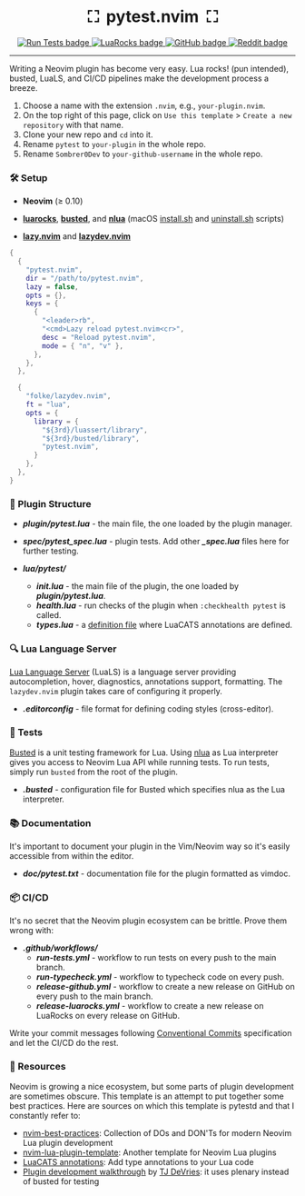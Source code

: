 <h1 align="center">⛶&nbsp;&nbsp;pytest.nvim&nbsp;&nbsp;⛶ </h1>

<p align="center">
  <a href="https://github.com/Sombrer0Dev/pytest.nvim/actions/workflows/run-tests.yml">
    <img alt="Run Tests badge" src="https://img.shields.io/github/actions/workflow/status/Sombrer0Dev/pytest.nvim/run-tests.yml?style=for-the-badge&label=Tests"/>
  </a>
  <a href="https://luarocks.org/modules/Sombrer0Dev/pytest.nvim">
    <img alt="LuaRocks badge" src="https://img.shields.io/luarocks/v/Sombrer0Dev/pytest.nvim?style=for-the-badge&color=5d2fbf"/>
  </a>
  <a href="https://github.com/Sombrer0Dev/pytest.nvim/releases">
    <img alt="GitHub badge" src="https://img.shields.io/github/v/release/Sombrer0Dev/pytest.nvim?style=for-the-badge&label=GitHub"/>
  </a>
  <a href="https://www.reddit.com/r/neovim/comments/195q8ai/template_for_writing_neovim_plugin/">
    <img alt="Reddit badge" src="https://img.shields.io/badge/post-reddit?style=for-the-badge&label=Reddit&color=FF5700"/>
  </a>
</p>

______________________________________________________________________

Writing a Neovim plugin has become very easy. Lua rocks! (pun intended), busted, LuaLS, and CI/CD pipelines make the development process a breeze.

1. Choose a name with the extension `.nvim`, e.g., `your-plugin.nvim`.
1. On the top right of this page, click on `Use this template` > `Create a new repository` with that name.
1. Clone your new repo and `cd` into it.
1. Rename `pytest` to `your-plugin` in the whole repo.
1. Rename `Sombrer0Dev` to `your-github-username` in the whole repo.

### 🛠️ Setup

- **Neovim** (≥ 0.10)

- **[luarocks](https://luarocks.org/)**, **[busted](https://lunarmodules.github.io/busted/)**, and **[nlua](https://github.com/mfussenegger/nlua)** (macOS [install.sh](https://gist.githubusercontent.com/Sombrer0Dev/44c573db63864bcd1dc0bfc73359fec9/raw/d92e3b3e5f3da1c8557e93250e6e8a7de0f7d09a/install-lua-luarocks-on-macos.sh) and [uninstall.sh](https://gist.githubusercontent.com/Sombrer0Dev/44c573db63864bcd1dc0bfc73359fec9/raw/d92e3b3e5f3da1c8557e93250e6e8a7de0f7d09a/uninstall-lua-luarocks-on-macos.sh) scripts)

- **[lazy.nvim](https://github.com/folke/lazy.nvim)** and **[lazydev.nvim](https://github.com/folke/lazydev.nvim)**

```lua
{
  {
    "pytest.nvim",
    dir = "/path/to/pytest.nvim",
    lazy = false,
    opts = {},
    keys = {
      {
        "<leader>rb",
        "<cmd>Lazy reload pytest.nvim<cr>",
        desc = "Reload pytest.nvim",
        mode = { "n", "v" },
      },
    },
  },

  {
    "folke/lazydev.nvim",
    ft = "lua",
    opts = {
      library = {
        "${3rd}/luassert/library",
        "${3rd}/busted/library",
        "pytest.nvim",
      }
    },
  },
}
```

### 📁 Plugin Structure

- ***plugin/pytest.lua*** - the main file, the one loaded by the plugin manager.

- ***spec/pytest_spec.lua*** - plugin tests. Add other ***\_spec.lua*** files here for further testing.

- ***lua/pytest/***

  - ***init.lua*** - the main file of the plugin, the one loaded by ***plugin/pytest.lua***.
  - ***health.lua*** - run checks of the plugin when `:checkhealth pytest` is called.
  - ***types.lua*** - a [definition file](https://luals.github.io/wiki/definition-files/) where LuaCATS annotations are defined.

### 🔍 Lua Language Server

[Lua Language Server](https://github.com/luals/lua-language-server?tab=readme-ov-file) (LuaLS) is a language server providing autocompletion, hover, diagnostics, annotations support, formatting. The `lazydev.nvim` plugin takes care of configuring it properly.

- ***.editorconfig*** - file format for defining coding styles (cross-editor).

### 🧪 Tests

[Busted](https://lunarmodules.github.io/busted/) is a unit testing framework for Lua. Using [nlua](https://github.com/mfussenegger/nlua) as Lua interpreter gives you access to Neovim Lua API while running tests. To run tests, simply run `busted` from the root of the plugin.

- ***.busted*** - configuration file for Busted which specifies nlua as the Lua interpreter.

### 📚 Documentation

It's important to document your plugin in the Vim/Neovim way so it's easily accessible from within the editor.

- ***doc/pytest.txt*** - documentation file for the plugin formatted as vimdoc.

### 📦 CI/CD

It's no secret that the Neovim plugin ecosystem can be brittle. Prove them wrong with:

- ***.github/workflows/***
  - ***run-tests.yml*** - workflow to run tests on every push to the main branch.
  - ***run-typecheck.yml*** - workflow to typecheck code on every push.
  - ***release-github.yml*** - workflow to create a new release on GitHub on every push to the main branch.
  - ***release-luarocks.yml*** - workflow to create a new release on LuaRocks on every release on GitHub.

Write your commit messages following [Conventional Commits](https://www.conventionalcommits.org/en/v1.0.0/) specification and let the CI/CD do the rest.

### 👏 Resources

Neovim is growing a nice ecosystem, but some parts of plugin development are sometimes obscure. This template is an attempt to put together some best practices. Here are sources on which this template is pytestd and that I constantly refer to:

- [nvim-best-practices](https://github.com/nvim-neorocks/nvim-best-practices): Collection of DOs and DON'Ts for modern Neovim Lua plugin development
- [nvim-lua-plugin-template](https://github.com/nvim-lua/nvim-lua-plugin-template/): Another template for Neovim Lua plugins
- [LuaCATS annotations](https://luals.github.io/wiki/annotations/): Add type annotations to your Lua code
- [Plugin development walkthrough](https://youtu.be/n4Lp4cV8YR0?si=lHlxQBNvbTcXPhVY) by [TJ DeVries](https://github.com/tjdevries): it uses plenary instead of busted for testing
